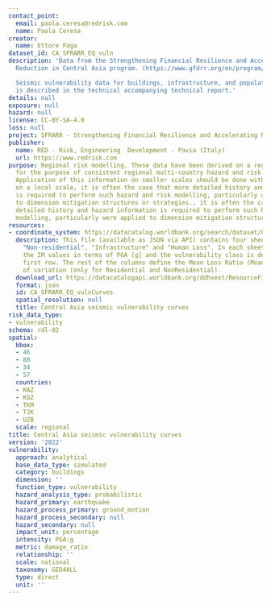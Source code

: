 ```yaml
---
contact_point:
  email: paola.ceresa@redrisk.com
  name: Paola Ceresa
creator:
  name: Ettore Faga
dataset_id: CA_SFRARR_EQ_vuln
description: 'Data from the Strengthening Financial Resilience and Accelerating Risk
  Reduction in Central Asia program. (https://www.gfdrr.org/en/program/SFRARR-Central-Asia).

  Seismic vulnerability data for buildings, infrastructure, and population. The approach
  is described in the technical accompanying technical report.'
details: null
exposure: null
hazard: null
license: CC-BY-SA-4.0
loss: null
project: SFRARR - Strengthening Financial Resilience and Accelerating Risk Reduction in Central Asia
publisher:
  name: RED - Risk, Engineering  Development - Pavia (Italy)
  url: https://www.redrisk.com
purpose: Regional risk modelling. These data have been derived on a regional scale
  for the purpose of consistent regional multi-country hazard and risk assessment.
  Application of this information on smaller scales should be done with care. Importantly
  on a local scale, it is often the case that more detailed history and hazard information
  is required to perform such hazard and risk modelling, particularly were applied
  to dimension mitigation structures or strategies., it is often the case that more
  detailed history and hazard information is required to perform such hazard and risk
  modelling, particularly were applied to dimension mitigation structures or strategies
resources:
- coordinate_system: https://datacatalog.worldbank.org/search/dataset/0064246
  description: This file (available as JSON via API) contains four sheets named "Residential",
    "Non-residential", "Infrastructure" and "Human Loss". In each sheet column A defines
    the IM values in terms of PGA [g] and the vulnerability class is defined in the
    first row. The rest of the columns define the Mean Loss Ratio (Mean LR) and Coefficient
    of variation (only for Residential and NonResidential).
  download_url: https://datacatalogapi.worldbank.org/ddhxext/ResourceFileData?resource_unique_id=DR0091012&version_id=2023-07-21T17:15:43.0838742Z
  format: json
  id: CA_SFRARR_EQ_vulnCurves
  spatial_resolution: null
  title: Central Asia seismic vulnerability curves
risk_data_type:
- vulnerability
schema: rdl-02
spatial:
  bbox:
  - 46
  - 88
  - 34
  - 57
  countries:
  - KAZ
  - KGZ
  - TKM
  - TJK
  - UZB
  scale: regional
title: Central Asia seismic vulnerability curves
version: '2022'
vulnerability:
  approach: analytical
  base_data_type: simulated
  category: buildings
  dimension: ''
  function_type: vulnerability
  hazard_analysis_type: probabilistic
  hazard_primary: earthquake
  hazard_process_primary: ground_motion
  hazard_process_secondary: null
  hazard_secondary: null
  impact_unit: percentage
  intensity: PGA:g
  metric: damage_ratio
  relationship: ''
  scale: national
  taxonomy: GED4ALL
  type: direct
  unit: ''
---
```

